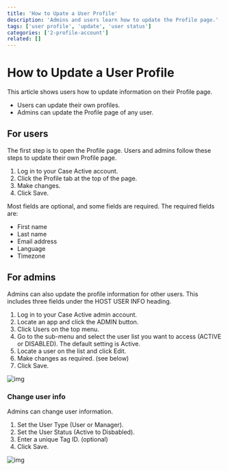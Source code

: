 ```yaml
---
title: 'How to Upate a User Profile'
description: 'Admins and users learn how to update the Profile page.'
tags: ['user profile', 'update', 'user status']
categories: ['2-profile-account']
related: []
---
```


# How to Update a User Profile

This article shows users how to update information on their Profile page.

- Users can update their own profiles.
- Admins can update the Profile page of any user.

## For users

The first step is to open the Profile page. Users and admins follow these steps to update their own Profile page.

1. Log in to your Case Active account.
2. Click the Profile tab at the top of the page.
3. Make changes.
4. Click Save.

Most fields are optional, and some fields are required. The required fields are:

- First name
- Last name
- Email address
- Language
- Timezone

## For admins

Admins can also update the profile information for other users. This includes three fields under the HOST USER INFO heading.

1. Log in to your Case Active admin account.
2. Locate an app and click the ADMIN button.
3. Click Users on the top menu.
4. Go to the sub-menu and select the user list you want to access (ACTIVE or DISABLED). The default setting is Active.
5. Locate a user on the list and click Edit.
6. Make changes as required. (see below)
7. Click Save.

![img](/images/update-profile-1.png)

### Change user info

Admins can change user information.

1. Set the User Type (User or Manager).
2. Set the User Status (Active to Disbabled).
3. Enter a unique Tag ID. (optional)
4. Click Save.

![img](/images/update-profile-2.png)
